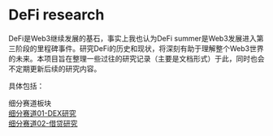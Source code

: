 # DeFi research
DeFi是Web3继续发展的基石，事实上我也认为DeFi summer是Web3发展进入第三阶段的里程碑事件。研究DeFi的历史和现状，将深刻有助于理解整个Web3世界的未来。本项目旨在整理一些过往的研究记录（主要是文档形式）于此，同时也会不定期更新后续的研究内容。

具体包括：

细分赛道板块  
[细分赛道01-DEX研究](https://github.com/Joenew2023/DeFi-research-by-Joe-update-irregularly/blob/main/%E7%BB%86%E5%88%86%E8%B5%9B%E9%81%9301-DEX%E7%A0%94%E7%A9%B6.md)  
[细分赛道02-借贷研究](https://github.com/Joenew2023/DeFi-research-by-Joe-update-irregularly/blob/main/%E7%BB%86%E5%88%86%E8%B5%9B%E9%81%9302-%E5%80%9F%E8%B4%B7%E7%A0%94%E7%A9%B6.md)
